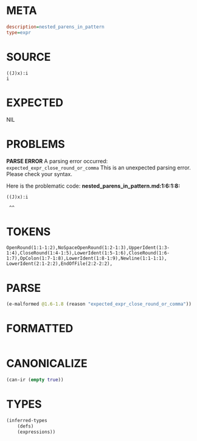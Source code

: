 # META
~~~ini
description=nested_parens_in_pattern
type=expr
~~~
# SOURCE
~~~roc
((J)x):i
i
~~~
# EXPECTED
NIL
# PROBLEMS
**PARSE ERROR**
A parsing error occurred: `expected_expr_close_round_or_comma`
This is an unexpected parsing error. Please check your syntax.

Here is the problematic code:
**nested_parens_in_pattern.md:1:6:1:8:**
```roc
((J)x):i
```
     ^^


# TOKENS
~~~zig
OpenRound(1:1-1:2),NoSpaceOpenRound(1:2-1:3),UpperIdent(1:3-1:4),CloseRound(1:4-1:5),LowerIdent(1:5-1:6),CloseRound(1:6-1:7),OpColon(1:7-1:8),LowerIdent(1:8-1:9),Newline(1:1-1:1),
LowerIdent(2:1-2:2),EndOfFile(2:2-2:2),
~~~
# PARSE
~~~clojure
(e-malformed @1.6-1.8 (reason "expected_expr_close_round_or_comma"))
~~~
# FORMATTED
~~~roc

~~~
# CANONICALIZE
~~~clojure
(can-ir (empty true))
~~~
# TYPES
~~~clojure
(inferred-types
	(defs)
	(expressions))
~~~
